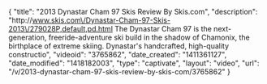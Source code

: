 {
    "title": "2013 Dynastar Cham 97 Skis Review By Skis.com",
    "description": "http:\/\/www.skis.com\/Dynastar-Cham-97-Skis-2013\/279028P,default,pd.html  The Dynastar Cham 97 is the next-generation, freeride-adventure ski build in the shadow of Chamonix, the birthplace of extreme skiing. Dynastar's handcrafted, high-quality constructio",
    "videoid": "3765862",
    "date_created": "1411361127",
    "date_modified": "1418182003",
    "type": "captivate",
    "layout": "video",
    "url": "\/v\/2013-dynastar-cham-97-skis-review-by-skis-com\/3765862"
}